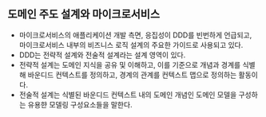 ## 도메인 주도 설계와 마이크로서비스

* 마이크로서비스의 애플리케이션 개발 측면, 응집성이 DDD를 빈번하게 언급되고, 마이크로서비스 내부의 비즈니스 로직 설계의 주요한 가이드로 사용되고 있다.
* DDD는 전략적 설계와 전술적 설계라는 설계 영역이 있다.
* 전략적 설계는 도메인 지식을 공유 및 이해하고, 이를 기준으로 개념과 경계를 식별해 바운디드 컨텍스트를 정의하고, 경계의 관계를 컨텍스트 맵으로 정의하는 활동이다.
* 전술적 설계는 식별된 바운디드 컨텍스트 내의 도메인 개념인 도메인 모델을 구성하는 유용햔 모델링 구성요소들을 말한다.